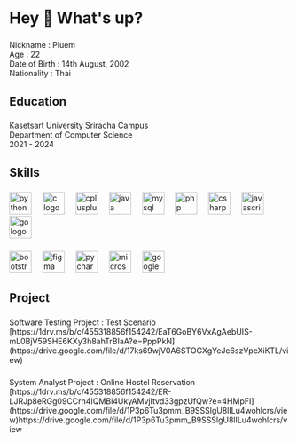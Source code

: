 <h1 align="left">Hey 👋 What's up?</h1>

###

<p align="left">Nickname : Pluem<br>Age : 22<br>Date of Birth : 14th August, 2002<br>Nationality : Thai</p>

###

<h2 align="left">Education</h2>

###

<p align="left">Kasetsart University Sriracha Campus<br>Department of Computer Science<br>2021 - 2024</p>

###

<h2 align="left">Skills</h2>

###

<div align="left">
  <img src="https://cdn.jsdelivr.net/gh/devicons/devicon/icons/python/python-original.svg" height="40" alt="python logo"  />
  <img width="12" />
  <img src="https://cdn.jsdelivr.net/gh/devicons/devicon/icons/c/c-original.svg" height="40" alt="c logo"  />
  <img width="12" />
  <img src="https://cdn.jsdelivr.net/gh/devicons/devicon/icons/cplusplus/cplusplus-original.svg" height="40" alt="cplusplus logo"  />
  <img width="12" />
  <img src="https://cdn.jsdelivr.net/gh/devicons/devicon/icons/java/java-original.svg" height="40" alt="java logo"  />
  <img width="12" />
  <img src="https://cdn.jsdelivr.net/gh/devicons/devicon/icons/mysql/mysql-original.svg" height="40" alt="mysql logo"  />
  <img width="12" />
  <img src="https://cdn.jsdelivr.net/gh/devicons/devicon/icons/php/php-original.svg" height="40" alt="php logo"  />
  <img width="12" />
  <img src="https://cdn.jsdelivr.net/gh/devicons/devicon/icons/csharp/csharp-original.svg" height="40" alt="csharp logo"  />
  <img width="12" />
  <img src="https://cdn.jsdelivr.net/gh/devicons/devicon/icons/javascript/javascript-original.svg" height="40" alt="javascript logo"  />
  <img width="12" />
  <img src="https://cdn.jsdelivr.net/gh/devicons/devicon/icons/go/go-original.svg" height="40" alt="go logo"  />
</div>

###

<div align="left">
  <img src="https://cdn.jsdelivr.net/gh/devicons/devicon/icons/bootstrap/bootstrap-original.svg" height="40" alt="bootstrap logo"  />
  <img width="12" />
  <img src="https://cdn.jsdelivr.net/gh/devicons/devicon/icons/figma/figma-original.svg" height="40" alt="figma logo"  />
  <img width="12" />
  <img src="https://cdn.jsdelivr.net/gh/devicons/devicon/icons/pycharm/pycharm-original.svg" height="40" alt="pycharm logo"  />
  <img width="12" />
  <img src="https://cdn.jsdelivr.net/gh/devicons/devicon/icons/microsoftsqlserver/microsoftsqlserver-plain.svg" height="40" alt="microsoftsqlserver logo"  />
  <img width="12" />
  <img src="https://cdn.jsdelivr.net/gh/devicons/devicon/icons/googlecloud/googlecloud-original.svg" height="40" alt="googlecloud logo"  />
</div>

###

<h2 align="left">Project</h2>

###

<p align="left">Software Testing Project : Test Scenario<br>[https://1drv.ms/b/c/455318856f154242/EaT6GoBY6VxAgAebUIS-mL0BjV59SHE6KXy3h8ahTrBIaA?e=PppPkN](https://drive.google.com/file/d/17ks69wjV0A6STOGXgYeJc6szVpcXiKTL/view)</p>

###

<p align="left">System Analyst Project : Online Hostel Reservation <br>[https://1drv.ms/b/c/455318856f154242/ER-LJRJp8eRGg09CCrn4IQMBi4UkyAMvjItvd33gpzUfQw?e=4HMpFI](https://drive.google.com/file/d/1P3p6Tu3pmm_B9SSSlgU8lILu4wohlcrs/view)https://drive.google.com/file/d/1P3p6Tu3pmm_B9SSSlgU8lILu4wohlcrs/view</p>

###
